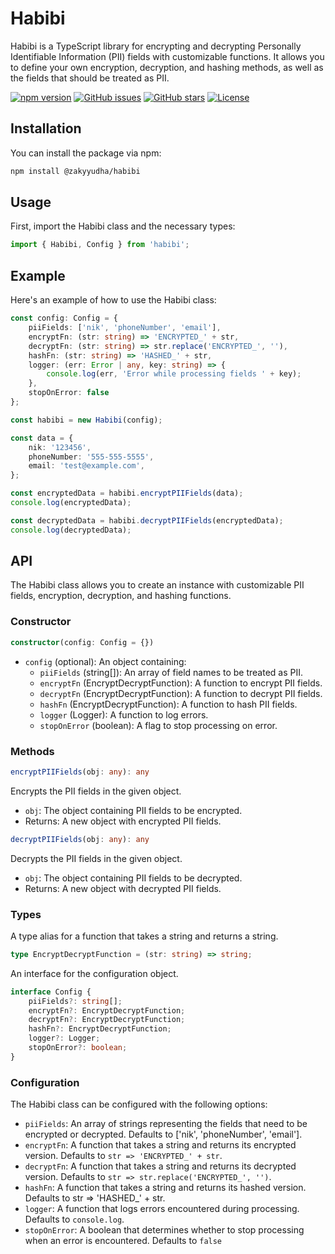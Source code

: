 # Habibi

Habibi is a TypeScript library for encrypting and decrypting Personally Identifiable Information (PII) fields with customizable functions. It allows you to define your own encryption, decryption, and hashing methods, as well as the fields that should be treated as PII.

[![npm version](https://badge.fury.io/js/@zakyyudha%2Fhabibi.svg)](https://badge.fury.io/js/@zakyyudha%2Fhabibi)
[![GitHub issues](https://img.shields.io/github/issues/zakyyudha/habibi)](https://github.com/zakyyudha/habibi/issues)
[![GitHub stars](https://img.shields.io/github/stars/zakyyudha/habibi)](https://github.com/zakyyudha/habibi/stargazers)
[![License](https://img.shields.io/badge/license-MIT-blue.svg)](https://opensource.org/licenses/MIT)

## Installation

You can install the package via npm:

```bash
npm install @zakyyudha/habibi
```

## Usage
First, import the Habibi class and the necessary types:

```typescript
import { Habibi, Config } from 'habibi';
```

## Example
Here's an example of how to use the Habibi class:

```typescript
const config: Config = {
    piiFields: ['nik', 'phoneNumber', 'email'],
    encryptFn: (str: string) => 'ENCRYPTED_' + str,
    decryptFn: (str: string) => str.replace('ENCRYPTED_', ''),
    hashFn: (str: string) => 'HASHED_' + str,
    logger: (err: Error | any, key: string) => {
        console.log(err, 'Error while processing fields ' + key);
    },
    stopOnError: false
};

const habibi = new Habibi(config);

const data = {
    nik: '123456',
    phoneNumber: '555-555-5555',
    email: 'test@example.com',
};

const encryptedData = habibi.encryptPIIFields(data);
console.log(encryptedData);

const decryptedData = habibi.decryptPIIFields(encryptedData);
console.log(decryptedData);
```

## API
The Habibi class allows you to create an instance with customizable PII fields, encryption, decryption, and hashing functions.

### Constructor
```typescript
constructor(config: Config = {})
```
- `config` (optional): An object containing:
  - `piiFields` (string[]): An array of field names to be treated as PII.
  - `encryptFn` (EncryptDecryptFunction): A function to encrypt PII fields.
  - `decryptFn` (EncryptDecryptFunction): A function to decrypt PII fields.
  - `hashFn` (EncryptDecryptFunction): A function to hash PII fields.
  - `logger` (Logger): A function to log errors.
  - `stopOnError` (boolean): A flag to stop processing on error.

### Methods
```typescript
encryptPIIFields(obj: any): any
```
Encrypts the PII fields in the given object.

- `obj`: The object containing PII fields to be encrypted.
- Returns: A new object with encrypted PII fields.

```typescript
decryptPIIFields(obj: any): any
```
Decrypts the PII fields in the given object.
- `obj`: The object containing PII fields to be decrypted.
- Returns: A new object with decrypted PII fields.

### Types
A type alias for a function that takes a string and returns a string.
```typescript
type EncryptDecryptFunction = (str: string) => string;
```
An interface for the configuration object.
```typescript
interface Config {
    piiFields?: string[];
    encryptFn?: EncryptDecryptFunction;
    decryptFn?: EncryptDecryptFunction;
    hashFn?: EncryptDecryptFunction;
    logger?: Logger;
    stopOnError?: boolean;
}
```

### Configuration
The Habibi class can be configured with the following options:

- `piiFields`: An array of strings representing the fields that need to be encrypted or decrypted. Defaults to ['nik', 'phoneNumber', 'email'].
- `encryptFn`: A function that takes a string and returns its encrypted version. Defaults to `str => 'ENCRYPTED_' + str`.
- `decryptFn`: A function that takes a string and returns its decrypted version. Defaults to `str => str.replace('ENCRYPTED_', '')`.
- `hashFn`: A function that takes a string and returns its hashed version. Defaults to str => 'HASHED_' + str.
- `logger`: A function that logs errors encountered during processing. Defaults to `console.log`.
- `stopOnError`: A boolean that determines whether to stop processing when an error is encountered. Defaults to `false`

